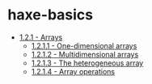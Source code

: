 haxe-basics
=========================

* [1.2.1 - Arrays](.)
  * [1.2.1.1 - One-dimensional arrays](./1.2.1.1_OneDimensionalArrays/Source/Main.hx)
  * [1.2.1.2 - Multidimensional arrays](./1.2.1.2_MultidimensionalArrays/Source/Main.hx)
  * [1.2.1.3 - The heterogeneous array](./1.2.1.3_HeterogeneousArray/Source/Main.hx)
  * [1.2.1.4 - Array operations](./1.2.1.4_ArrayOperations/Source/Main.hx)